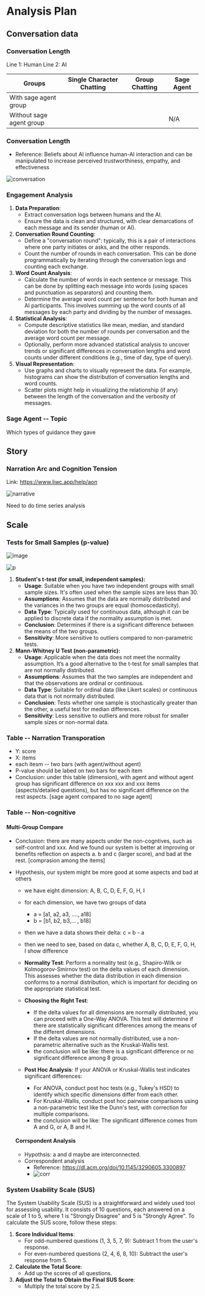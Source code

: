 # Analysis Plan

## Conversation data


### Conversation Length
 Line 1: Human
 Line 2: AI

Groups| Single Character Chatting | Group Chatting | Sage Agent 
--|----------|----------|----------
With sage agent group|  |  |
Without sage agent group|  |  |N/A



### Conversation Length

- Reference: Beliefs about AI influence human-AI interaction and can be manipulated to increase perceived trustworthiness, empathy, and effectiveness

![conversation](./imgs/conversation.png)

### Engagement Analysis

1. **Data Preparation**:
   - Extract conversation logs between humans and the AI.
   - Ensure the data is clean and structured, with clear demarcations of each message and its sender (human or AI).
2. **Conversation Round Counting**:
   - Define a "conversation round": typically, this is a pair of interactions where one party initiates or asks, and the other responds.
   - Count the number of rounds in each conversation. This can be done programmatically by iterating through the conversation logs and counting each exchange.
3. **Word Count Analysis**:
   - Calculate the number of words in each sentence or message. This can be done by splitting each message into words (using spaces and punctuation as separators) and counting them.
   - Determine the average word count per sentence for both human and AI participants. This involves summing up the word counts of all messages by each party and dividing by the number of messages.
4. **Statistical Analysis**:
   - Compute descriptive statistics like mean, median, and standard deviation for both the number of rounds per conversation and the average word count per message.
   - Optionally, perform more advanced statistical analysis to uncover trends or significant differences in conversation lengths and word counts under different conditions (e.g., time of day, type of query).
5. **Visual Representation**:
   - Use graphs and charts to visually represent the data. For example, histograms can show the distribution of conversation lengths and word counts.
   - Scatter plots might help in visualizing the relationship (if any) between the length of the conversation and the verbosity of messages.





### Sage Agent -- Topic

Which types of guidance they gave



## Story

### Narration Arc and Cognition Tension

Link: https://www.liwc.app/help/aon

![narrative](./imgs/narrative.png)

Need to do time series analysis



## Scale

### Tests for Small Samples (p-value)

![image](./imgs/image.png)

![p](./imgs/p.png)

1. **Student's t-test (for small, independent samples):**
   - **Usage**: Suitable when you have two independent groups with small sample sizes. It's often used when the sample sizes are less than 30.
   - **Assumptions**: Assumes that the data are normally distributed and the variances in the two groups are equal (homoscedasticity).
   - **Data Type**: Typically used for continuous data, although it can be applied to discrete data if the normality assumption is met.
   - **Conclusion**: Determines if there is a significant difference between the means of the two groups.
   - **Sensitivity**: More sensitive to outliers compared to non-parametric tests.
2. **Mann-Whitney U Test (non-parametric):**
   - **Usage**: Applicable when the data does not meet the normality assumption. It’s a good alternative to the t-test for small samples that are not normally distributed.
   - **Assumptions**: Assumes that the two samples are independent and that the observations are ordinal or continuous.
   - **Data Type**: Suitable for ordinal data (like Likert scales) or continuous data that is not normally distributed.
   - **Conclusion**: Tests whether one sample is stochastically greater than the other, a useful test for median differences.
   - **Sensitivity**: Less sensitive to outliers and more robust for smaller sample sizes or non-normal data.

### Table -- Narration Transporation

- Y: score
- X: items
- each itesm -- two bars (with agent/without agent)
- P-value should be labed on two bars for each item
- Conclusion: under this table (dimension), with agent and without agent group has significant difference on xxx xxx and xxx items (aspects/detailed questions), but has no significant difference on the rest aspects. [sage agent compared to no sage agent]

### Table -- Non-cognitive 

#### Multi-Group Compare

- Conclusion: there are many aspects under the non-cogntives, such as self-control and xxx. And we found our system is better at improving or benefits reflection on aspects a. b and c (larger score), and bad at the rest. [comprasion among the items]

- Hypothesis, our system might be more good at some aspects and bad at others

  - we have eight dimension: A, B, C, D, E, F, G, H, I
  - for each dimension, we have two groups of data
    - a = [a1, a2, a3, ...., a18]
    - b = [b1, b2, b3,... , b18]

  - then we have a data shows their delta: c = b - a
  - then we need to see, based on data c, whether A, B, C, D, E, F, G, H, I show difference
  - **Normality Test**: Perform a normality test (e.g., Shapiro-Wilk or Kolmogorov-Smirnov test) on the delta values of each dimension. This assesses whether the data distribution in each dimension conforms to a normal distribution, which is important for deciding on the appropriate statistical test.
  - **Choosing the Right Test**:
    - If the delta values for all dimensions are normally distributed, you can proceed with a One-Way ANOVA. This test will determine if there are statistically significant differences among the means of the different dimensions.
    - If the delta values are not normally distributed, use a non-parametric alternative such as the Kruskal-Wallis test.
    - the conclusion will be like: there is a significant difference or no significant difference among 8 group. 
  - **Post Hoc Analysis**: If your ANOVA or Kruskal-Wallis test indicates significant differences:
    - For ANOVA, conduct post hoc tests (e.g., Tukey's HSD) to identify which specific dimensions differ from each other.
    - For Kruskal-Wallis, conduct post hoc pairwise comparisons using a non-parametric test like the Dunn's test, with correction for multiple comparisons.
    - the conclusion will be like: The significant difference comes from A and G, or A, B and H.

  

  

  #### Corrspondent Analysis 

  - Hypothsis: a and d maybe are interconnected. 
  - Correspondent analysis
    - Reference: https://dl.acm.org/doi/10.1145/3290605.3300897
    - ![corr](./imgs/corr.png)

### System Usability Scale (SUS)

The System Usability Scale (SUS) is a straightforward and widely used tool for assessing usability. It consists of 10 questions, each answered on a scale of 1 to 5, where 1 is "Strongly Disagree" and 5 is "Strongly Agree". To calculate the SUS score, follow these steps:

1. **Score Individual Items**:
   - For odd-numbered questions (1, 3, 5, 7, 9): Subtract 1 from the user's response.
   - For even-numbered questions (2, 4, 6, 8, 10): Subtract the user's response from 5.
2. **Calculate the Total Score**:
   - Add up the scores of all questions.
3. **Adjust the Total to Obtain the Final SUS Score**:
   - Multiply the total score by 2.5.

